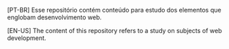 [PT-BR]
Esse repositório contém conteúdo para estudo dos elementos que englobam desenvolvimento web.

[EN-US]
The content of this repository refers to a study on subjects of web development.
